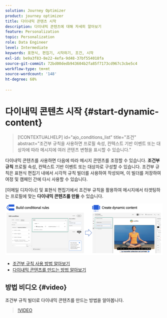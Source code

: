 ```yaml
---
solution: Journey Optimizer
product: journey optimizer
title: 다이내믹 콘텐츠 시작
description: 다이내믹 콘텐츠에 대해 자세히 알아보기
feature: Personalization
topic: Personalization
role: Data Engineer
level: Intermediate
keywords: 표현식, 편집기, 시작하기, 조건, 시작
exl-id: be9a3f83-8e22-4efa-9d48-37bf554018fa
source-git-commit: 72bd00dedb943604b2fa85f7173cd967c3cbe5c4
workflow-type: tm+mt
source-wordcount: '148'
ht-degree: 68%

---
```


# 다이내믹 콘텐츠 시작 {#start-dynamic-content}

>[!CONTEXTUALHELP]
>id="ajo_conditions_list"
>title="조건"
>abstract="조건부 규칙을 사용하면 프로필 속성, 컨텍스트 기반 이벤트 또는 대상자에 따라 메시지에 여러 콘텐츠 변형을 표시할 수 있습니다."

다이내믹 콘텐츠를 사용하면 다음에 따라 메시지 콘텐츠를 조정할 수 있습니다. **조건부 규칙** 프로필 속성, 컨텍스트 기반 이벤트 또는 대상자로 구성할 수 있습니다. 조건부 규칙은 표현식 편집기 내에서 시각적 규칙 빌더를 사용하여 작성되며, 이 빌더를 저장하여 여정 및 캠페인 간에 다시 사용할 수 있습니다.

[이메일 디자이너] 및 표현식 편집기에서 조건부 규칙을 활용하여 메시지에서 타겟팅하는 프로필에 맞는 **다이내믹 콘텐츠를 만들** 수 있습니다.

![](assets/conditions-overview.png)

* [조건부 규칙 사용 방법 알아보기](create-conditions.md)
* [다이내믹 콘텐츠를 만드는 방법 알아보기](dynamic-content.md)

## 방법 비디오 {#video}

조건부 규칙 빌더로 다이내믹 콘텐츠를 만드는 방법을 알아봅니다.

>[!VIDEO](https://video.tv.adobe.com/v/3409815?quality=12)
